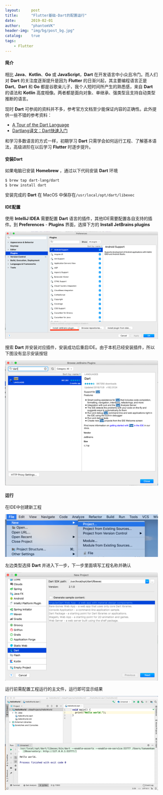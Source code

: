 ```yaml
---
layout:     post
title:      "Flutter基础-Dart的配置运行"
date:       2019-02-01
author:     "phantomVK"
header-img: "img/bg/post_bg.jpg"
catalog:    true
tags:
    - Flutter
---
```


#### 简介

相比 __Java__、__Kotlin__、__Go__ 或 __JavaScript__，__Dart__ 在开发语言中小众且冷门。而人们对 __Dart__ 的关注度逐渐提升是因为 __Flutter__ 的日渐兴起，其主要编程语言正是 __Dart__。__Dart__ 和 __Go__ 都是谷歌亲儿子，我个人短时间所产生的熟悉感，来自 __Dart__ 的语法和 __Kotlin__ 高度相像。两者都是面向对象、单继承、强类型且支持自动类型推断的语言。

现时 __Dart__ 可参阅的资料并不多，参考官方文档至少能保证内容的正确性。此外提供一些不错的参考资料：

- [A Tour of the Dart Language](https://www.dartlang.org/guides/language/language-tour)
- [Dartlang译文：Dart快速入门](https://jarontai.github.io/blog/2014/12/18/translation-dart-quick-start/)

和学习多数语言的方式一样，初期学习 __Dart__ 只需学会如何运行工程、了解基本语法，高级进阶在以后学习 __Flutter__ 时逐步提升。

#### 安装Dart

如果电脑已安装 __Homebrew__ ，通过以下代码安装 __Dart__ 环境

```shell
$ brew tap dart-lang/dart
$ brew install dart
```

安装完成的 __Dart__ 在 MacOS 中保存在`/usr/local/opt/dart/libexec`

#### IDE配置

使用 __IntelliJ IDEA__ 需要配置 __Dart__ 语言的插件，其他IDE需要配置各自支持的插件。到 __Preferences__ - __Plugins__ 界面，选择下方的  __Install JetBrains plugins__

![dart_plugin](/img/dart/dart_plugin.png)

搜索 __Dart__ 并安装对应插件，安装成功后重启IDE。由于本机已经安装插件，所以下图没有显示安装按钮

![dart_plugin_install](/img/dart/dart_plugin_install.png)

#### 运行

在IDE中创建新工程

![dart_idea_new](/img/dart/dart_idea_new.png)

左边类型选择 __Dart__ 并进入下一步，下一步里面填写工程名称并确认

![dart_new_project](/img/dart/dart_new_project.png)

运行前需配置工程运行的主文件，运行即可显示结果

![dart_hello_world](/img/dart/dart_hello_world.png)